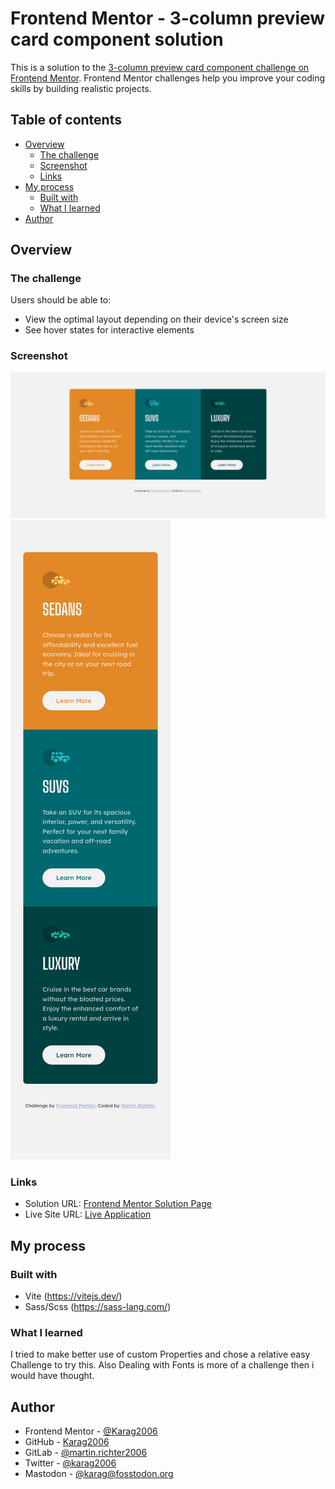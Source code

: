 # Frontend Mentor - 3-column preview card component solution

This is a solution to the [3-column preview card component challenge on Frontend Mentor](https://www.frontendmentor.io/challenges/3column-preview-card-component-pH92eAR2-). Frontend Mentor challenges help you improve your coding skills by building realistic projects.

## Table of contents

-   [Overview](#overview)
    -   [The challenge](#the-challenge)
    -   [Screenshot](#screenshot)
    -   [Links](#links)
-   [My process](#my-process)
    -   [Built with](#built-with)
    -   [What I learned](#what-i-learned)
-   [Author](#author)

## Overview

### The challenge

Users should be able to:

-   View the optimal layout depending on their device's screen size
-   See hover states for interactive elements

### Screenshot

![Desktop View](./assets/images/screenshots/desktop.png)
![Mobile View](./assets/images/screenshots/mobile.png)

### Links

-   Solution URL: [Frontend Mentor Solution Page](https://www.frontendmentor.io/solutions/3column-preview-card-component-Ibq0NBbvZV)
-   Live Site URL: [Live Application](https://3-column-preview-card-component-mr.netlify.app/)

## My process

### Built with

-   Vite (https://vitejs.dev/)
-   Sass/Scss (https://sass-lang.com/)

### What I learned

I tried to make better use of custom Properties and chose a relative easy Challenge to try this.
Also Dealing with Fonts is more of a challenge then i would have thought.

## Author

-   Frontend Mentor - [@Karag2006](https://www.frontendmentor.io/profile/Karag2006)
-   GitHub - [Karag2006](https://github.com/Karag2006)
-   GitLab - [@martin.richter2006](https://gitlab.com/martin.richter2006)
-   Twitter - [@karag2006](https://www.twitter.com/karag2006)
-   Mastodon - [@karag@fosstodon.org](https://fosstodon.org/@karag)

